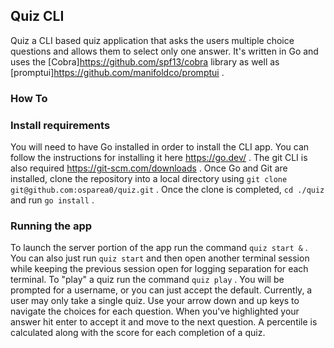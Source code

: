## Quiz CLI 

Quiz a CLI based quiz application that asks the users multiple choice questions and allows them to select only one answer. It's written in Go and uses the [Cobra]https://github.com/spf13/cobra library as well as [promptui]https://github.com/manifoldco/promptui . 

### How To

### Install requirements

You will need to have Go installed in order to install the CLI app. You can follow the instructions for installing it here https://go.dev/ . The git CLI is also required https://git-scm.com/downloads . Once Go and Git are installed, clone the repository into a local directory using `git clone git@github.com:osparea0/quiz.git` . Once the clone is completed, `cd ./quiz` and run `go install` .

### Running the app

To launch the server portion of the app run the command `quiz start &` . You can also just run `quiz start` and then open another terminal session while keeping the previous session open for logging separation for each terminal. To "play" a quiz run the command `quiz play` . You will be prompted for a username, or you can just accept the default. Currently, a user may only take a single quiz. Use your arrow down and up keys to navigate the choices for each question. When you've highlighted your answer hit enter to accept it and move to the next question. A percentile is calculated along with the score for each completion of a quiz.
